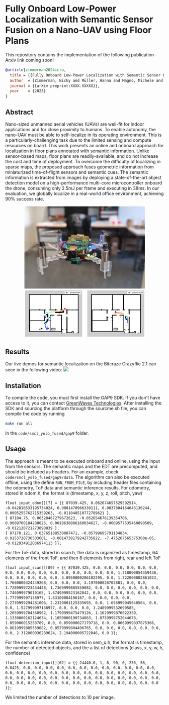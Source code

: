 # Fully Onboard Low-Power Localization with Semantic Sensor Fusion on a Nano-UAV using Floor Plans
This repository contains the implementation of the following publication - Arxiv link coming soon!
```bibtex
@article{zimmerman2024icra,
  title = {{Fully Onboard Low-Power Localization with Semantic Sensor Fusion on a Nano-UAV using Floor Plans}},
  author  = {Zimmerman, Nicky and Müller, Hanna and Magno, Michele and Benini, Luca},
  journal = {{arXiv preprint:XXXX.XXXXX}},
  year    = {2023}
}
```

## Abstract
Nano-sized unmanned aerial vehicles (UAVs) are well-fit for indoor applications and for close proximity to humans. To enable autonomy, the nano-UAV must be able to self-localize in its operating environment. This is a particularly-challenging task due to the limited sensing and compute resources on board. This work presents an online and onboard approach for localization in floor plans annotated with semantic information. Unlike sensor-based maps, floor plans are readily-available, and do not increase the cost and time of deployment. To overcome the difficulty of localizing in sparse maps, the proposed approach fuses geometric information from miniaturized time-of-flight sensors and semantic cues. The semantic information is extracted from images by deploying a state-of-the-art object detection model on a high-performance multi-core microcontroller onboard the drone, consuming only 2.5mJ per frame and executing in 38ms. In our evaluation, we globally localize in a real-world office environment, achieving 90\% success rate. 

<p align="center">
<img src="resources/motivation.png" width="384"/>
</p>

## Results
Our live demos for semantic localization on the Bitcraze Crazyflie 2.1 can seen in the following video:
[![](http://img.youtube.com/vi/03l6LVqv4VA/0.jpg)](https://www.youtube.com/watch?v=03l6LVqv4VA "SMCL")

## Installation 
To compile the code, you must first install the GAP9 SDK. If you don't have access to it, you can contact [GreenWaves Technologies](https://greenwaves-technologies.com/gap9-docs/).
After installing the SDK and sourcing the platform through the sourcme.sh file, you can compile the code by running 
```bash
make run all
```
In the `code/smcl_yolo_fused/gap9` folder. 

## Usage 
The approach is meant to be executed onboard and online, using the input from the sensors. 
The semantic maps and the EDT are precomputed, and should be included as headers. For an example, check `code/smcl_yolo_fused/gap9/data`.
The algorithm can also be executed offline, using the define `RUN_FROM_FILE`, by including header files containing the odometry, ToF data and semantic inference results. 
For odometry, stored in odom.h, the format is (timestamp, x, y, z, roll, pitch, yaw)
~~~
float input_odom[][7] = {{ 87039.425, 0.062074657529592514, -0.042810533195734024, 0.9081470966339111, 0.0037804164643136244, 0.0005255762715359263, -0.011048510772789621 }, 
{ 87104.75, 0.06328467279672623, -0.052654676139354706, 0.9089760184288025, 0.0019638086160034627, -0.0009577535460890509, -0.012120721273898839 }, 
{ 87170.121, 0.03765188530087471, -0.05799685791134834, 0.9153720736503601, -0.0014738179242735822, -7.475267565375308e-05, -0.012934912036974113 }};
~~~ 
For the ToF data, stored in scan.h, the data is organized as timestamp, 64 elements of the front ToF, and then 8 elements from right, rear and left ToF 
~~~
float input_scan[][89] = {{ 87039.425, 0.0, 0.0, 0.0, 0.0, 0.0, 0.0, 0.0, 0.0, 0.0, 0.0, 0.0, 0.0, 0.0, 0.0, 0.0, 0.0, 1.718000054359436, 0.0, 0.0, 0.0, 0.0, 0.0, 3.0950000286102295, 0.0, 1.722000002861023, 1.7660000324249268, 0.0, 0.0, 0.0, 3.197000026702881, 0.0, 0.0, 1.7289999723434448, 1.7369999885559082, 0.0, 0.0, 0.0, 0.0, 0.0, 0.0, 1.746999979019165, 1.6749999523162842, 0.0, 0.0, 0.0, 0.0, 0.0, 0.0, 1.777999997138977, 1.63100004196167, 0.0, 0.0, 0.0, 0.0, 2.2739999294281006, 2.2320001125335693, 0.0, 1.656999945640564, 0.0, 0.0, 1.527999997138977, 0.0, 0.0, 0.0, 1.2489999532699585, 1.2059999704360962, 1.1799999475479126, 1.1629999876022339, 1.1330000162124634, 1.1050000190734863, 1.0759999752044678, 1.059000015258789, 0.0, 0.859000027179718, 0.0, 0.8669999837875366, 0.8619999885559082, 0.8579999804496765, 0.0, 0.0, 0.0, 0.0, 0.0, 0.0, 0.0, 2.312000036239624, 2.194000005722046, 0.0 }};
~~~
For the semantic inference data, stored in sem_q.h, the format is timestamp, the number of detected objects, and the a list of detections (class, x, y, w, h, confidence)
~~~
float detection_input[][62] = {{ 24440.0, 1, 8, 90, 0, 256, 56, 0.8425, 0.0, 0.0, 0.0, 0.0, 0.0, 0.0, 0.0, 0.0, 0.0, 0.0, 0.0, 0.0, 0.0, 0.0, 0.0, 0.0, 0.0, 0.0, 0.0, 0.0, 0.0, 0.0, 0.0, 0.0, 0.0, 0.0, 0.0, 0.0, 0.0, 0.0, 0.0, 0.0, 0.0, 0.0, 0.0, 0.0, 0.0, 0.0, 0.0, 0.0, 0.0, 0.0, 0.0, 0.0, 0.0, 0.0, 0.0, 0.0, 0.0, 0.0, 0.0, 0.0, 0.0, 0.0 }};
~~~
We limited the number of detections to 10 per image.

